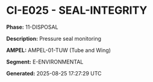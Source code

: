 # CI-E025 - SEAL-INTEGRITY

**Phase:** 11-DISPOSAL

**Description:** Pressure seal monitoring

**AMPEL:** AMPEL-01-TUW (Tube and Wing)

**Segment:** E-ENVIRONMENTAL

**Generated:** 2025-08-25 17:27:29 UTC

